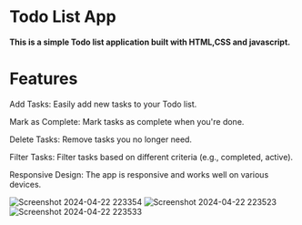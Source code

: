 # Todo List App
**This is a simple Todo list application built with HTML,CSS and javascript.**

# Features
Add Tasks: Easily add new tasks to your Todo list.

Mark as Complete: Mark tasks as complete when you're done.

Delete Tasks: Remove tasks you no longer need.

Filter Tasks: Filter tasks based on different criteria (e.g., completed, active).

Responsive Design: The app is responsive and works well on various devices.

![Screenshot 2024-04-22 223354](https://github.com/Angel2526/To-Do-List/assets/83410222/432adc5a-e515-407c-8032-2130c2efc9bf)
![Screenshot 2024-04-22 223523](https://github.com/Angel2526/To-Do-List/assets/83410222/9411c510-ebd2-4016-b0f1-b422ec9b10eb)
![Screenshot 2024-04-22 223533](https://github.com/Angel2526/To-Do-List/assets/83410222/4c14ac20-562c-4859-baed-18c6ed9b5060)
